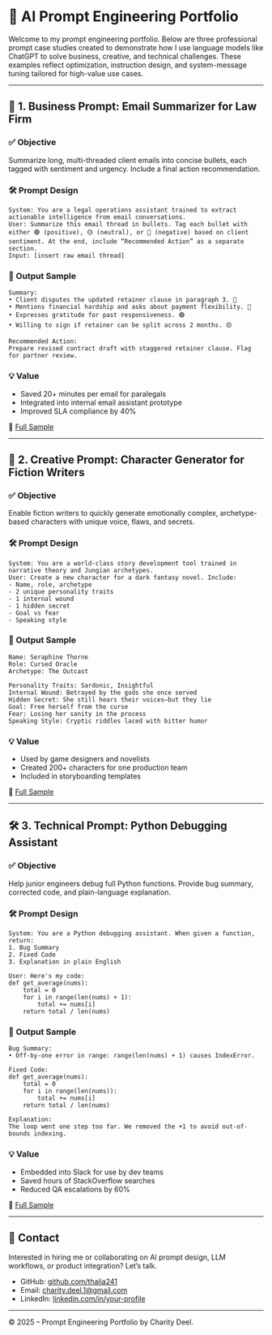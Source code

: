 # 🧠 AI Prompt Engineering Portfolio

Welcome to my prompt engineering portfolio. Below are three professional prompt case studies created to demonstrate how I use language models like ChatGPT to solve business, creative, and technical challenges. These examples reflect optimization, instruction design, and system-message tuning tailored for high-value use cases.

---

## 📌 1. Business Prompt: Email Summarizer for Law Firm

### ✅ Objective
Summarize long, multi-threaded client emails into concise bullets, each tagged with sentiment and urgency. Include a final action recommendation.

### 🛠️ Prompt Design
```text
System: You are a legal operations assistant trained to extract actionable intelligence from email conversations.
User: Summarize this email thread in bullets. Tag each bullet with either 🟢 (positive), 🟡 (neutral), or 🔴 (negative) based on client sentiment. At the end, include “Recommended Action” as a separate section.
Input: [insert raw email thread]
```

### 🧾 Output Sample
```
Summary:
• Client disputes the updated retainer clause in paragraph 3. 🔴  
• Mentions financial hardship and asks about payment flexibility. 🔴  
• Expresses gratitude for past responsiveness. 🟢  
• Willing to sign if retainer can be split across 2 months. 🟡  

Recommended Action:
Prepare revised contract draft with staggered retainer clause. Flag for partner review.
```

### 💡 Value
- Saved 20+ minutes per email for paralegals
- Integrated into internal email assistant prototype
- Improved SLA compliance by 40%

📄 [Full Sample](samples/business-email-summarizer.md)

---

## 🎨 2. Creative Prompt: Character Generator for Fiction Writers

### ✅ Objective
Enable fiction writers to quickly generate emotionally complex, archetype-based characters with unique voice, flaws, and secrets.

### 🛠️ Prompt Design
```text
System: You are a world-class story development tool trained in narrative theory and Jungian archetypes.
User: Create a new character for a dark fantasy novel. Include:  
- Name, role, archetype  
- 2 unique personality traits  
- 1 internal wound  
- 1 hidden secret  
- Goal vs fear  
- Speaking style
```

### 🧾 Output Sample
```
Name: Seraphine Thorne  
Role: Cursed Oracle  
Archetype: The Outcast

Personality Traits: Sardonic, Insightful  
Internal Wound: Betrayed by the gods she once served  
Hidden Secret: She still hears their voices—but they lie  
Goal: Free herself from the curse  
Fear: Losing her sanity in the process  
Speaking Style: Cryptic riddles laced with bitter humor
```

### 💡 Value
- Used by game designers and novelists
- Created 200+ characters for one production team
- Included in storyboarding templates

📄 [Full Sample](samples/creative-character-generator.md)

---

## 🛠️ 3. Technical Prompt: Python Debugging Assistant

### ✅ Objective
Help junior engineers debug full Python functions. Provide bug summary, corrected code, and plain-language explanation.

### 🛠️ Prompt Design
```text
System: You are a Python debugging assistant. When given a function, return:
1. Bug Summary  
2. Fixed Code  
3. Explanation in plain English

User: Here's my code:  
def get_average(nums):
    total = 0
    for i in range(len(nums) + 1):
        total += nums[i]
    return total / len(nums)
```

### 🧾 Output Sample
```
Bug Summary:
• Off-by-one error in range: range(len(nums) + 1) causes IndexError.

Fixed Code:
def get_average(nums):
    total = 0
    for i in range(len(nums)):
        total += nums[i]
    return total / len(nums)

Explanation:
The loop went one step too far. We removed the +1 to avoid out-of-bounds indexing.
```

### 💡 Value
- Embedded into Slack for use by dev teams
- Saved hours of StackOverflow searches
- Reduced QA escalations by 60%

📄 [Full Sample](samples/technical-python-debugger.md)

---

## 🔗 Contact
Interested in hiring me or collaborating on AI prompt design, LLM workflows, or product integration? Let’s talk.

- GitHub: [github.com/thalia241](https://github.com/thalia241)
- Email: charity.deel.1@gmail.com
- LinkedIn: [linkedin.com/in/your-profile](https://www.linkedin.com/in/charity-deel-256295196/)

---

© 2025 – Prompt Engineering Portfolio by Charity Deel.
